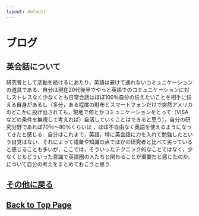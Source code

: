 ```yaml
---
layout: default
---
```


# ブログ

## 英会話について

研究者として活動を続けるにあたり，英語は避けて通れないコミュニケーションの道具である．自分は現在20代後半でやっと英語でのコミュニケーションに対しストレスなく少なくとも日常会話はほぼ100％自分の伝えたいことを相手に伝える自身があるし（多分，ある程度の財布とスマートフォンだけで突然アメリカのどこかに投げ出されても，現地で何とかコミュニケーションをとって（VISAなどの条件を無視して考えれば）自活していくことはできると思う），自分の研究分野であれば70％～80％くらいは
，ほぼ不自由なく英語を使えるようになってきたと感じる．自分はこれまで，英語，特に英会話に力を入れて勉強したという自覚はない．それによって語彙や知識の点でほかの研究者と比べて劣っていると感じることも多いが，ここでは，そういったテクニック的なことではなく，少なくともどういった意識で英語圏の人たちと関わることが重要だと感じたのか，について自分の考えをまとめておこうと思う．

## [その他に戻る](./etc_j.html)

## [Back to Top Page](./)